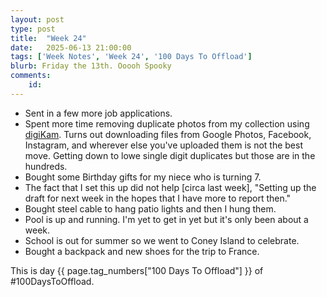 ```yaml
---
layout: post
type: post
title:  "Week 24"
date:   2025-06-13 21:00:00
tags: ['Week Notes', 'Week 24', '100 Days To Offload']
blurb: Friday the 13th. Ooooh Spooky
comments:
    id: 
---
```


* Sent in a few more job applications.
* Spent more time removing duplicate photos from my collection using [digiKam]. Turns out downloading files from Google Photos, Facebook, Instagram, and wherever else you've uploaded them is not the best move. Getting down to lowe single digit duplicates but those are in the hundreds.
* Bought some Birthday gifts for my niece who is turning 7.
* The fact that I set this up did not help [circa last week], "Setting up the draft for next week in the hopes that I have more to report then."
* Bought steel cable to hang patio lights and then I hung them.
* Pool is up and running. I'm yet to get in yet but it's only been about a week.
* School is out for summer so we went to Coney Island to celebrate.
* Bought a backpack and new shoes for the trip to France.


This is day {{ page.tag_numbers["100 Days To Offload"] }}  of #100DaysToOffload.

[digiKam]: https://www.digikam.org/
